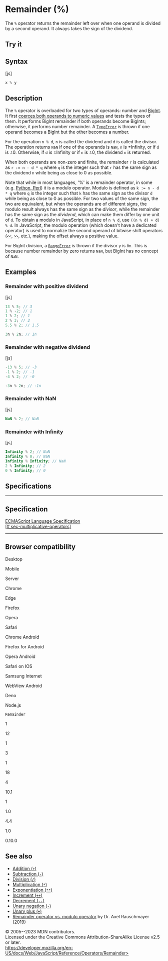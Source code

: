Remainder (%)
=============

 
The `%` operator returns the remainder left over when one operand is
divided by a second operand. It always takes the sign of the dividend.


 
Try it 
------

 



 
Syntax
------

 
 
 
[js]


```js
x % y
```




 
Description
-----------

 
The `%` operator is overloaded for two types of operands: number and
[BigInt](../global_objects/bigint). It first [coerces both operands to
numeric
values](https://developer.mozilla.org/en-US/docs/Web/JavaScript/Data_structures#numeric_coercion)
and tests the types of them. It performs BigInt remainder if both
operands become BigInts; otherwise, it performs number remainder. A
[`TypeError`](../global_objects/typeerror) is thrown if one operand
becomes a BigInt but the other becomes a number.

For the operation `n % d`, `n` is called the dividend and `d` is called
the divisor. The operation returns `NaN` if one of the operands is
`NaN`, `n` is ±Infinity, or if `d` is ±0. Otherwise, if `d` is ±Infinity
or if `n` is ±0, the dividend `n` is returned.

When both operands are non-zero and finite, the remainder `r` is
calculated as `r := n - d * q` where `q` is the integer such that `r`
has the same sign as the dividend `n` while being as close to 0 as
possible.

Note that while in most languages, \'%\' is a remainder operator, in
some (e.g. [Python,
Perl](https://en.wikipedia.org/wiki/Modulo_operation#In_programming_languages))
it is a modulo operator. Modulo is defined as `k := n - d * q` where `q`
is the integer such that `k` has the same sign as the divisor `d` while
being as close to 0 as possible. For two values of the same sign, the
two are equivalent, but when the operands are of different signs, the
modulo result always has the same sign as the *divisor*, while the
remainder has the same sign as the *dividend*, which can make them
differ by one unit of `d`. To obtain a modulo in JavaScript, in place of
`n % d`, use `((n % d) + d) % d`. In JavaScript, the modulo operation
(which doesn\'t have a dedicated operator) is used to normalize the
second operand of bitwise shift operators ([`<<`](left_shift),
[`>>`](right_shift), etc.), making the offset always a positive value.

For BigInt division, a [`RangeError`](../global_objects/rangeerror) is
thrown if the divisor `y` is `0n`. This is because number remainder by
zero returns `NaN`, but BigInt has no concept of `NaN`.



 
Examples
--------


 
### Remainder with positive dividend 

 
 
 
[js]


```js
13 % 5; // 3
1 % -2; // 1
1 % 2; // 1
2 % 3; // 2
5.5 % 2; // 1.5

3n % 2n; // 1n
```




 
### Remainder with negative dividend 

 
 
 
[js]


```js
-13 % 5; // -3
-1 % 2; // -1
-4 % 2; // -0

-3n % 2n; // -1n
```




 
### Remainder with NaN 

 
 
 
[js]


```js
NaN % 2; // NaN
```




 
### Remainder with Infinity 

 
 
 
[js]


```js
Infinity % 2; // NaN
Infinity % 0; // NaN
Infinity % Infinity; // NaN
2 % Infinity; // 2
0 % Infinity; // 0
```




Specifications
--------------

 
  ---------------------------------------------------------------------------------------------------------------------------------------------
  Specification
  ---------------------------------------------------------------------------------------------------------------------------------------------
  [ECMAScript Language Specification\
  [\#
  sec-multiplicative-operators]](https://tc39.es/ecma262/multipage/ecmascript-language-expressions.html#sec-multiplicative-operators)

  ---------------------------------------------------------------------------------------------------------------------------------------------


Browser compatibility 
---------------------

 


Desktop

Mobile

Server

Chrome

Edge

Firefox

Opera

Safari

Chrome Android

Firefox for Android

Opera Android

Safari on IOS

Samsung Internet

WebView Android

Deno

Node.js

`Remainder`

1

12

1

3

1

18

4

10.1

1

1.0

4.4

1.0

0.10.0

 
See also 
--------

 
-   [Addition (`+`)](addition)
-   [Subtraction (`-`)](subtraction)
-   [Division (`/`)](division)
-   [Multiplication (`*`)](multiplication)
-   [Exponentiation (`**`)](exponentiation)
-   [Increment (`++`)](increment)
-   [Decrement (`--`)](decrement)
-   [Unary negation (`-`)](unary_negation)
-   [Unary plus (`+`)](unary_plus)
-   [Remainder operator vs. modulo
    operator](https://2ality.com/2019/08/remainder-vs-modulo.html) by
    Dr. Axel Rauschmayer (2019)



 
© 2005--2023 MDN contributors.\
Licensed under the Creative Commons Attribution-ShareAlike License v2.5
or later.\
https://developer.mozilla.org/en-US/docs/Web/JavaScript/Reference/Operators/Remainder>


